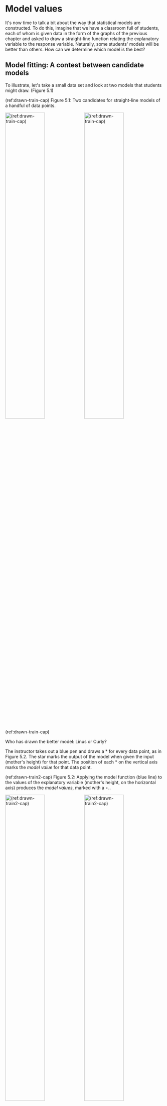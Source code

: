 # Model values



It's now time to talk a bit about the way that statistical models are  constructed. To do this, imagine that we have a classroom full of students, each of whom is given data in the form of the graphs of the  previous chapter and asked to draw a straight-line function relating the explanatory  variable to the response variable. Naturally, some students' models will be better than others. How can we determine which model is the best?

## Model fitting: A contest between candidate models

To illustrate, let's take a small data set and look at two models that students might draw. (Figure 5.1)

(ref:drawn-train-cap)  Figure 5.1: Two candidates for straight-line models of a handful of data points.



<div class="figure" style="text-align: FALSE">
<img src="050-Model-values_files/figure-html/drawn-train-1.png" alt="(ref:drawn-train-cap)" width="50%" /><img src="050-Model-values_files/figure-html/drawn-train-2.png" alt="(ref:drawn-train-cap)" width="50%" />
<p class="caption">(ref:drawn-train-cap)</p>
</div>
Who has drawn the better model: Linus or Curly?  

The instructor takes out a blue pen and draws a * for every data point, as in Figure 5.2. The star marks the output of the model when given the input (mother's height) for that  point. The position of each * on  the vertical axis marks the *model value* for that data point.



(ref:drawn-train2-cap)  Figure 5.2: Applying the model function (blue line) to the values of the explanatory variable (mother's height, on the horizontal axis) produces the *model values*, marked with a $\star$..

<div class="figure" style="text-align: FALSE">
<img src="050-Model-values_files/figure-html/drawn-train2-1.png" alt="(ref:drawn-train2-cap)" width="50%" /><img src="050-Model-values_files/figure-html/drawn-train2-2.png" alt="(ref:drawn-train2-cap)" width="50%" />
<p class="caption">(ref:drawn-train2-cap)</p>
</div>

Think of the model values as a kind of stand-in for the response variable, one that stays strictly in line with the model.

Now to determine whether Linus or Curly has the better model. The instructor takes out her red pen to mark the "error," as in Figure 5.3. The error (marked as a red line) is the difference between the actual value of the response variable (vertical position of black dot) and the model value (blue  $\star$).

(ref:drawn-train3-cap)  Figure 5.3: The model error for each data point (shown as red line segments) is the distance between the response value  (vertical position of black dot) and the corresponding model value (blue $\star$). 



<div class="figure" style="text-align: FALSE">
<img src="050-Model-values_files/figure-html/drawn-train3-1.png" alt="(ref:drawn-train3-cap)" width="50%" /><img src="050-Model-values_files/figure-html/drawn-train3-2.png" alt="(ref:drawn-train3-cap)" width="50%" />
<p class="caption">(ref:drawn-train3-cap)</p>
</div>

The magnitude of the error is the length of the red line. In statistics, model candidates are graded according to the sum of square errorsk,  as in Figure 5.4. (There is a good reason for this, analogous to the Pythagorean Theorem for the sides of a  right triangle, but that needn't concern us here.)

So Linus's and Curly's  models are graded according to the total amount of red ink used in drawing the squares. 

(ref:drawn-train4-cap) Figure 5.4: Each candidate model is given a grade that is the sum of the square errors, represented here by the total amount of red ink.

<div class="figure" style="text-align: FALSE">
<img src="images/linus-squares.png" alt="(ref:drawn-train4-cap)" width="50%" />
<p class="caption">(ref:drawn-train4-cap)</p>
</div><img src="images/curly-squares.png" alt="(ref:drawn-train4-cap)" width="50%" />

The less red ink, the better. Linus wins. 

The process of constructing a statistical model reflects the contest just described between Linus and Curly and the judgement made by the teacher. But rather than looking at just two candidates, grades are assigned to a very large set of candidate models. Once the explanatory and response variables have been selected, and a shape for the function chosen (here, a straight line), the computer tries out all the possibilities and picks the one that gives the least error between the *model values* and the actual response values.

In practice, for straight-line models (and more general forms, called "linear models"), there are equations that can be solved to find the best model, so there's no need for the computer to try out lots of candidates. But the result is no different than if it had been found by trial and error.

## Variance of model values

There is something important to notice about the model values for the winning model:

>  *Model values will have a lower variance than the response variable.*

We'll use the symbol $v_m$ to stand for the variance of the model values.

To illustrate this, let's look at a couple of models from the  previous chapter. In each, you can see that the response values (black dots) are spread out,  while the model  values stay in toward the center of data. This is a natural consequence of  our using *central* models, that is, models where the function has roughly equal numbers of data points above it and below it.

<div class="figure" style="text-align: FALSE">
<img src="050-Model-values_files/figure-html/unnamed-chunk-5-1.png" alt="(ref:fig2-cap)" width="80%" />
<p class="caption">(ref:fig2-cap)</p>
</div>
(ref:fig2-cap) Figure 5.5: Model values (blue dots) for a straight-line model of child's height with mother's height as the explanatory variable. Response variance: 12.84; Model value variance: 0.52

<div class="figure" style="text-align: FALSE">
<img src="050-Model-values_files/figure-html/unnamed-chunk-6-1.png" alt="(ref:fig3-cap)" width="80%" />
<p class="caption">(ref:fig3-cap)</p>
</div>
(ref:fig3-cap) Figure 5.6: Model values for the probability that a pea has a flower colored white, with pollen shape as the explanatory variable. Response variance: 0.17; Model value variance: 0.000091



<div class="figure" style="text-align: FALSE">
<img src="050-Model-values_files/figure-html/unnamed-chunk-7-1.png" alt="(ref:fig4-cap)" width="80%" />
<p class="caption">(ref:fig4-cap)</p>
</div>
(ref:fig4-cap)  Figure 5.7: Model values for a model of sex, with mother's height as the explanatory variable. Response variance: 0.25; Model value variance: 0.14




